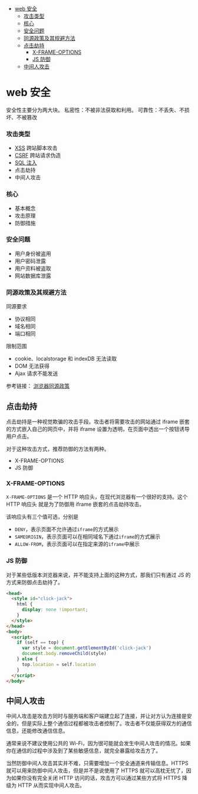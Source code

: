 <!-- TOC -->

- [web 安全](#web-安全)
    - [攻击类型](#攻击类型)
    - [核心](#核心)
    - [安全问题](#安全问题)
    - [同源政策及其规避方法](#同源政策及其规避方法)
  - [点击劫持](#点击劫持)
    - [X-FRAME-OPTIONS](#x-frame-options)
    - [JS 防御](#js-防御)
  - [中间人攻击](#中间人攻击)

<!-- /TOC -->

# web 安全

安全性主要分为两大块。
私密性：不被非法获取和利用。
可靠性：不丢失、不损坏、不被篡改

### 攻击类型

- [XSS](./XSS.md) 跨站脚本攻击
- [CSRF](./CSRF.md) 跨站请求伪造
- [SQL 注入](./SQL注入.md)
- 点击劫持
- 中间人攻击

### 核心

- 基本概念
- 攻击原理
- 防御措施

### 安全问题

- 用户身份被盗用
- 用户密码泄露
- 用户资料被盗取
- 网站数据库泄露

### 同源政策及其规避方法

同源要求

- 协议相同
- 域名相同
- 端口相同

限制范围

- cookie、localstorage 和 indexDB 无法读取
- DOM 无法获得
- Ajax 请求不能发送

参考链接： [浏览器同源政策](https://www.ruanyifeng.com/blog/2016/04/same-origin-policy.html)

## 点击劫持

点击劫持是一种视觉欺骗的攻击手段。攻击者将需要攻击的网站通过 iframe 嵌套的方式嵌入自己的网页中，并将 iframe 设置为透明，在页面中透出一个按钮诱导用户点击。

对于这种攻击方式，推荐防御的方法有两种。

- X-FRAME-OPTIONS
- JS 防御

### X-FRAME-OPTIONS

`X-FRAME-OPTIONS` 是一个 HTTP 响应头，在现代浏览器有一个很好的支持。这个 HTTP 响应头 就是为了防御用 iframe 嵌套的点击劫持攻击。

该响应头有三个值可选，分别是

- `DENY`，表示页面不允许通过`iframe`的方式展示
- `SAMEORIGIN`，表示页面可以在相同域名下通过`iframe`的方式展示
- `ALLOW-FROM`，表示页面可以在指定来源的`iframe`中展示

### JS 防御

对于某些低版本浏览器来说，并不能支持上面的这种方式，那我们只有通过 JS 的方式来防御点击劫持了。

```html
<head>
  <style id="click-jack">
    html {
      display: none !important;
    }
  </style>
</head>
<body>
  <script>
    if (self == top) {
      var style = document.getElementById('click-jack')
      document.body.removeChild(style)
    } else {
      top.location = self.location
    }
  </script>
</body>
```

## 中间人攻击

中间人攻击是攻击方同时与服务端和客户端建立起了连接，并让对方认为连接是安全的，但是实际上整个通信过程都被攻击者控制了。攻击者不仅能获得双方的通信信息，还能修改通信信息。

通常来说不建议使用公共的 Wi-Fi，因为很可能就会发生中间人攻击的情况。如果你在通信的过程中涉及到了某些敏感信息，就完全暴露给攻击方了。

当然防御中间人攻击其实并不难，只需要增加一个安全通道来传输信息。HTTPS 就可以用来防御中间人攻击，但是并不是说使用了 HTTPS 就可以高枕无忧了，因为如果你没有完全关闭 HTTP 访问的话，攻击方可以通过某些方式将 HTTPS 降级为 HTTP 从而实现中间人攻击。

